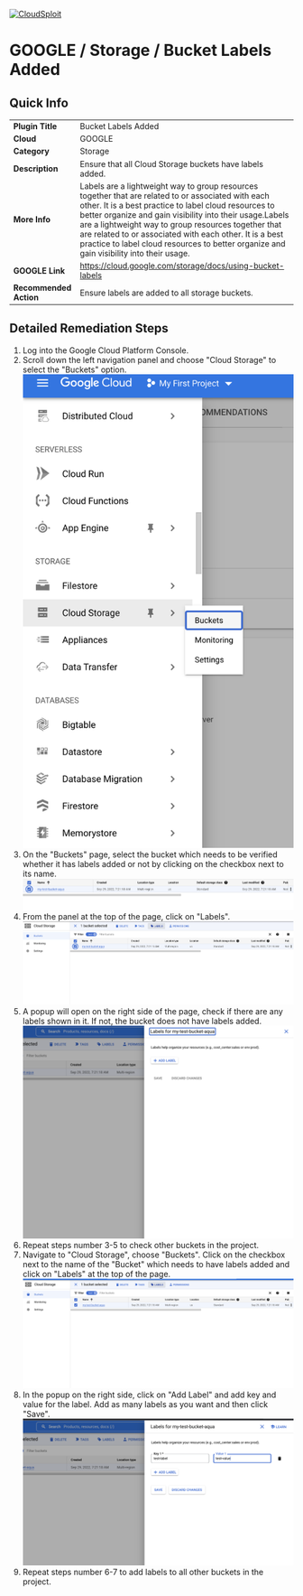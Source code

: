 [![CloudSploit](https://cloudsploit.com/img/logo-new-big-text-100.png "CloudSploit")](https://cloudsploit.com)

# GOOGLE / Storage / Bucket Labels Added

## Quick Info

| | |
|-|-|
| **Plugin Title** | Bucket Labels Added |
| **Cloud** | GOOGLE |
| **Category** | Storage |
| **Description** | Ensure that all Cloud Storage buckets have labels added. |
| **More Info** | Labels are a lightweight way to group resources together that are related to or associated with each other. It is a best practice to label cloud resources to better organize and gain visibility into their usage.Labels are a lightweight way to group resources together that are related to or associated with each other. It is a best practice to label cloud resources to better organize and gain visibility into their usage. |
| **GOOGLE Link** | https://cloud.google.com/storage/docs/using-bucket-labels |
| **Recommended Action** | Ensure labels are added to all storage buckets. |

## Detailed Remediation Steps
1. Log into the Google Cloud Platform Console.
2. Scroll down the left navigation panel and choose "Cloud Storage" to select the "Buckets" option. </br> <img src="/resources/google/storage/bucket-labels-added/step2.png">
3. On the "Buckets" page, select the bucket which needs to be verified whether it has labels added or not by clicking on the checkbox next to its name.</br> <img src="/resources/google/storage/bucket-labels-added/step3.png"/>
4. From the panel at the top of the page, click on "Labels".</br> <img src="/resources/google/storage/bucket-labels-added/step4.png"/>
5. A popup will open on the right side of the page, check if there are any labels shown in it. If not, the bucket does not have labels added. </br> <img src="/resources/google/storage/bucket-labels-added/step5.png"/>
5. Repeat steps number 3-5 to check other buckets in the project.</br>
6. Navigate to "Cloud Storage", choose "Buckets". Click on the checkbox next to the name of the "Bucket" which needs to have labels added and click on "Labels" at the top of the page.</br> <img src="/resources/google/storage/bucket-labels-added/step6.png"/>
7. In the popup on the right side, click on "Add Label" and add key and value for the label. Add as many labels as you want and then click "Save".</br> <img src="/resources/google/storage/bucket-labels-added/step7.png"/>
8. Repeat steps number 6-7 to add labels to all other buckets in the project.</br>
